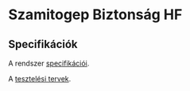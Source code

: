# Szamitogep Biztonság HF

## Specifikációk
A rendszer [specifikációi](docs/Specification.md).

A [tesztelési tervek](docs/Testing.md).